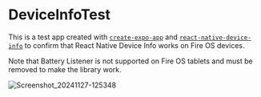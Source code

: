 # DeviceInfoTest

This is a test app created with [`create-expo-app`](https://www.npmjs.com/package/create-expo-app) and [`react-native-device-info`](https://github.com/react-native-async-storage/async-storage) to confirm that React Native Device Info works on Fire OS devices.

Note that Battery Listener is not supported on Fire OS tablets and must be removed to make the library work.

![Screenshot_20241127-125348](https://github.com/user-attachments/assets/65d2c77e-117f-4b68-871d-c5cdf598df87)
